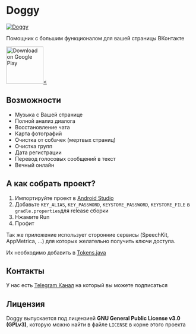 # Doggy
[![Doggy](https://img.shields.io/badge/build-passed-brightgreen)](https://github.com/euphoriadev/doggy)

Помощник с большим функционалом для вашей страницы ВКонтакте

<a href="https://play.google.com/store/apps/details?id=ru.euphoria.doggy">
<img src="https://play.google.com/intl/en_us/badges/static/images/badges/ru_badge_web_generic.png" alt="Download on Google Play" height="100" /><
</a>

## Возможности
* Музыка с Вашей странице
* Полной анализ диалога
* Восстановление чата
* Карта фотографий
* Очистка от собачек (мертвых страниц)
* Очистка групп
* Дата регистрации
* Перевод голосовых сообщений в текст
* Вечный онлайн

## А как собрать проект?
1. Импортируйте проект в [Android Studio](https://developer.android.com/studio)
2. Добавьте `KEY_ALIAS`, `KEY_PASSWORD`, `KEYSTORE_PASSWORD`, `KEYSTORE_FILE` в `gradle.properties`для release сборки
3. Нжамите Run
4. Профит

Так же приложение использует сторонние сервисы (SpeechKit, AppMetrica, ...) для которых желательно получить ключи доступа.

Их необходимо добавить в [Tokens.java](https://github.com/euphoriadev/doggy/blob/master/app/src/main/java/ru/euphoria/doggy/common/Tokens.java)

## Контакты
У нас есть [Telegram Канал](https://t.me/euphoria_devs) на который вы можете подписаться

## Лицензия

Doggy выпускается под лицензией **GNU General Public License v3.0 (GPLv3)**, которую можно найти в файле `LICENSE` в корне этого проекта
